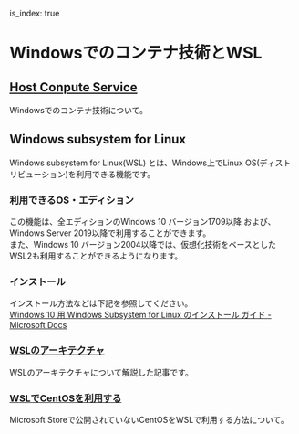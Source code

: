 is_index: true
# Windowsでのコンテナ技術とWSL

## [Host Conpute Service](HostComputeService)
Windowsでのコンテナ技術について。

## Windows subsystem for Linux
Windows subsystem for Linux(WSL) とは、Windows上でLinux OS(ディストリビューション)を利用できる機能です。  

### 利用できるOS・エディション
この機能は、全エディションのWindows 10 バージョン1709以降 および、Windows Server 2019以降で利用することができます。  
また、Windows 10 バージョン2004以降では、仮想化技術をベースとしたWSL2も利用することができるようになります。  

### インストール
インストール方法などは下記を参照してください。  
	[Windows 10 用 Windows Subsystem for Linux のインストール ガイド - Microsoft Docs](https://docs.microsoft.com/ja-jp/windows/wsl/install-win10)

### [WSLのアーキテクチャ](architecture)
WSLのアーキテクチャについて解説した記事です。

### [WSLでCentOSを利用する](centos)
Microsoft Storeで公開されていないCentOSをWSLで利用する方法について。

